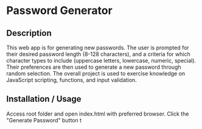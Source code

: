# Password Generator

## Description

This web app is for generating new passwords. The user is prompted for their desired password length (8-128 characters), and a criteria for which character types to include (uppercase letters, lowercase, numeric, special). Their preferences are then used to generate a new password through random selection. The overall project is used to exercise knowledge on JavaScript scripting, functions, and input validation.

## Installation / Usage

Access root folder and open index.html with preferred browser. Click the "Generate Password" button t